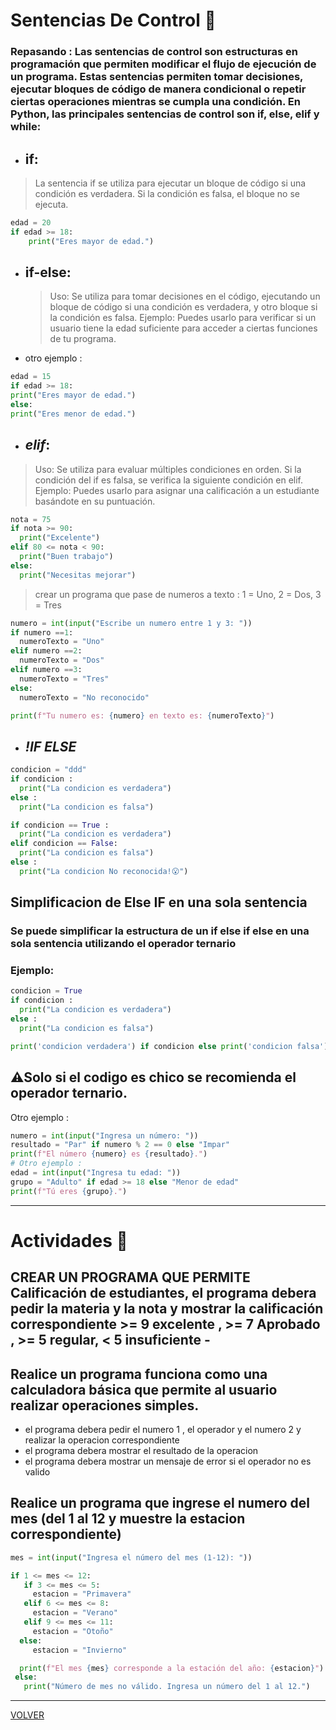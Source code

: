 # Sentencias De Control 🤯
### Repasando : Las sentencias de control son estructuras en programación que permiten modificar el flujo de ejecución de un programa. Estas sentencias permiten tomar decisiones, ejecutar bloques de código de manera condicional o repetir ciertas operaciones mientras se cumpla una condición. En Python, las principales sentencias de control son if, else, elif y while:

- ## if:

> La sentencia if se utiliza para ejecutar un bloque de código si una condición es verdadera. Si la condición es falsa, el bloque no se ejecuta.

```python
edad = 20
if edad >= 18:
    print("Eres mayor de edad.")
```

- ## if-else:

  > Uso: Se utiliza para tomar decisiones en el código, ejecutando un bloque de código si una condición es verdadera, y otro bloque si la condición es falsa.
  > Ejemplo: Puedes usarlo para verificar si un usuario tiene la edad suficiente para acceder a ciertas funciones de tu programa.

- otro ejemplo :

```python
edad = 15
if edad >= 18:
print("Eres mayor de edad.")
else:
print("Eres menor de edad.")
```

- ## _elif_:

> Uso: Se utiliza para evaluar múltiples condiciones en orden. Si la condición del if es falsa, se verifica la siguiente condición en elif.
> Ejemplo: Puedes usarlo para asignar una calificación a un estudiante basándote en su puntuación.

```python
nota = 75
if nota >= 90:
  print("Excelente")
elif 80 <= nota < 90:
  print("Buen trabajo")
else:
  print("Necesitas mejorar")
```
  > crear un programa que pase de numeros a texto : 1 = Uno, 2 = Dos, 3 = Tres

```python
numero = int(input("Escribe un numero entre 1 y 3: "))
if numero ==1:
  numeroTexto = "Uno"
elif numero ==2:
  numeroTexto = "Dos"
elif numero ==3:
  numeroTexto = "Tres"
else:
  numeroTexto = "No reconocido"

print(f"Tu numero es: {numero} en texto es: {numeroTexto}")
```

- ## _!IF ELSE_

```python
condicion = "ddd"
if condicion :
  print("La condicion es verdadera")
else :
  print("La condicion es falsa")

if condicion == True :
  print("La condicion es verdadera")
elif condicion == False:
  print("La condicion es falsa")
else :
  print("La condicion No reconocida!😮")
```

## Simplificacion de Else IF en una sola sentencia

### Se puede simplificar la estructura de un if else if else en una sola sentencia utilizando el operador ternario
### Ejemplo:

```python
condicion = True
if condicion :
  print("La condicion es verdadera")
else :
  print("La condicion es falsa")

print('condicion verdadera') if condicion else print('condicion falsa') #operacion ternaria
```

## ⚠Solo si el codigo es chico se recomienda el operador ternario.
Otro ejemplo :
```python
numero = int(input("Ingresa un número: "))
resultado = "Par" if numero % 2 == 0 else "Impar"
print(f"El número {numero} es {resultado}.")
# Otro ejemplo :
edad = int(input("Ingresa tu edad: "))
grupo = "Adulto" if edad >= 18 else "Menor de edad"
print(f"Tú eres {grupo}.")
```

---

# Actividades 💬

## CREAR UN PROGRAMA QUE PERMITE Calificación de estudiantes, el programa debera pedir la materia y la nota y mostrar la calificación correspondiente >= 9 excelente , >= 7 Aprobado , >= 5 regular, < 5 insuficiente -
## Realice un programa funciona como una calculadora básica que permite al usuario realizar operaciones simples.

- el programa debera pedir el numero 1 , el operador y el numero 2 y realizar la operacion correspondiente
- el programa debera mostrar el resultado de la operacion
- el programa debera mostrar un mensaje de error si el operador no es valido

## Realice un programa que ingrese el numero del mes (del 1 al 12 y muestre la estacion correspondiente)

```python
mes = int(input("Ingresa el número del mes (1-12): "))

if 1 <= mes <= 12:
   if 3 <= mes <= 5:
     estacion = "Primavera"
   elif 6 <= mes <= 8:
     estacion = "Verano"
   elif 9 <= mes <= 11:
     estacion = "Otoño"
  else:
     estacion = "Invierno"

  print(f"El mes {mes} corresponde a la estación del año: {estacion}")
 else:
   print("Número de mes no válido. Ingresa un número del 1 al 12.")
```
---

[VOLVER](readme.md)
